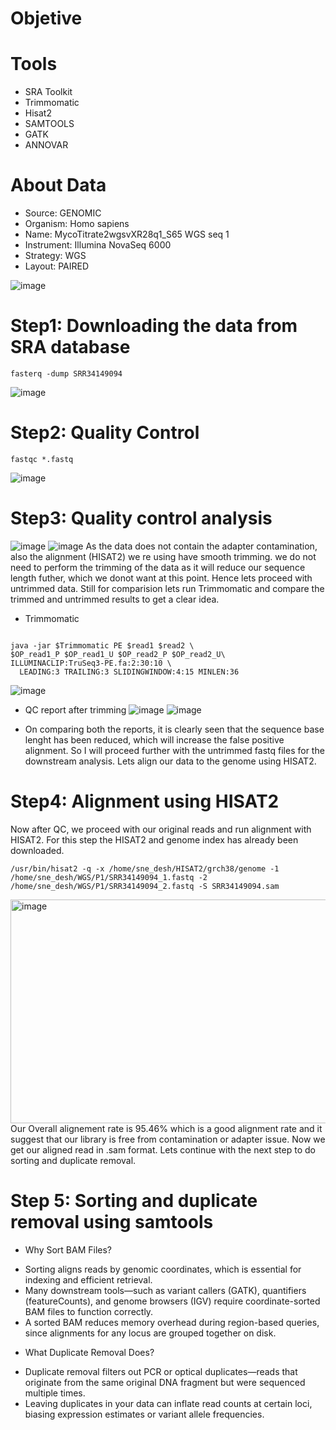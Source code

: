 # Objetive

# Tools
* SRA Toolkit
* Trimmomatic
* Hisat2
* SAMTOOLS
* GATK
* ANNOVAR

# About Data

* Source: GENOMIC
* Organism: Homo sapiens
* Name: MycoTitrate2wgsvXR28q1_S65 WGS seq 1
* Instrument: Illumina NovaSeq 6000
* Strategy: WGS
* Layout: PAIRED

![image](https://github.com/user-attachments/assets/df0ff94a-910a-4596-b33d-f5e4f8f443e8)

# Step1: Downloading the data from SRA database
```
fasterq -dump SRR34149094
```
![image](https://github.com/user-attachments/assets/096275da-033e-478e-8352-f9e186d1b9f2)

# Step2: Quality Control
```
fastqc *.fastq

```
![image](https://github.com/user-attachments/assets/f7b4d773-b008-4f01-92e9-b85fdb45be6a)

# Step3: Quality control analysis
![image](https://github.com/user-attachments/assets/ae767346-da50-4b5b-acc5-f1d3201fe360)
![image](https://github.com/user-attachments/assets/1964bf56-49da-4612-8cde-e81d871d840a)
As the data does not contain the adapter contamination, also the alignment (HISAT2) we re using have smooth trimming. we do not need to perform the trimming of the data as it will reduce our sequence length futher, which we donot want at this point. Hence lets proceed with untrimmed data.
Still for comparision lets run Trimmomatic and compare the trimmed and untrimmed results to get a clear idea.
* Trimmomatic
```

java -jar $Trimmomatic PE $read1 $read2 \
$OP_read1_P $OP_read1_U $OP_read2_P $OP_read2_U\
ILLUMINACLIP:TruSeq3-PE.fa:2:30:10 \
  LEADING:3 TRAILING:3 SLIDINGWINDOW:4:15 MINLEN:36
```
![image](https://github.com/user-attachments/assets/22c0029b-2b1c-4350-ab11-7fbcf024b5b7)

* QC report after trimming
![image](https://github.com/user-attachments/assets/11571411-ca27-4892-92ad-69c1c4f3f57e)
![image](https://github.com/user-attachments/assets/35af96a5-57d2-4cc3-8f31-a0b52a92b250)

* On comparing both the reports, it is clearly seen that the sequence base lenght has been reduced, which will increase the false positive alignment. So I will proceed further with the untrimmed fastq files for the downstream analysis. Lets align our data to the genome using HISAT2.

# Step4: Alignment using HISAT2
Now after QC, we proceed with our original reads and run alignment with HISAT2. For this step the HISAT2 and genome index has already been downloaded.
```
/usr/bin/hisat2 -q -x /home/sne_desh/HISAT2/grch38/genome -1 /home/sne_desh/WGS/P1/SRR34149094_1.fastq -2 /home/sne_desh/WGS/P1/SRR34149094_2.fastq -S SRR34149094.sam
```
<img width="1815" height="358" alt="image" src="https://github.com/user-attachments/assets/e5e5d2b9-50d0-40b0-af5c-009ffb35fb07" />
Our Overall alignement rate is 95.46% which is a good alignment rate and it suggest that our library is free from contamination or adapter issue. Now we get our aligned read in .sam format. Lets continue with the next step to do sorting and duplicate removal.

# Step 5: Sorting and duplicate removal using samtools
* Why Sort BAM Files?
- Sorting aligns reads by genomic coordinates, which is essential for indexing and efficient retrieval.
- Many downstream tools—such as variant callers (GATK), quantifiers (featureCounts), and genome browsers (IGV) require coordinate-sorted BAM files to function correctly.
- A sorted BAM reduces memory overhead during region-based queries, since alignments for any locus are grouped together on disk.
* What Duplicate Removal Does?
- Duplicate removal filters out PCR or optical duplicates—reads that originate from the same original DNA fragment but were sequenced multiple times.
- Leaving duplicates in your data can inflate read counts at certain loci, biasing expression estimates or variant allele frequencies.



